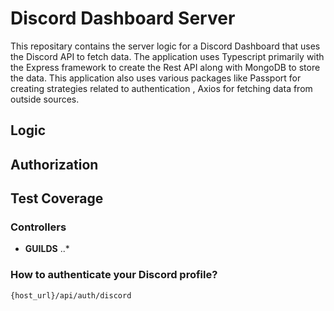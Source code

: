 # Discord Dashboard Server

This repositary contains the server logic for a Discord Dashboard that uses the Discord API to fetch data. The application uses Typescript primarily with the Express framework to create the Rest API along with MongoDB to store the data. This application also uses various packages like Passport for creating strategies related to authentication , Axios for fetching data from outside sources.  

## Logic

## Authorization 

## Test Coverage 

### Controllers 

- **GUILDS**
..*

### How to authenticate your Discord profile? 

```
{host_url}/api/auth/discord
```





